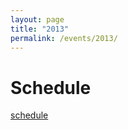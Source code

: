 ```yaml
---
layout: page
title: "2013"
permalink: /events/2013/
--- 
```


# Schedule

[schedule](../2013/schedule.html)

